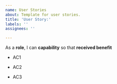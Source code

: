 ```yaml
---
name: User Stories
about: Template for user stories.
title: 'User Story:'
labels: ''
assignees: ''

---
```


As a **role**, I can **capability** so that **received benefit**

- AC1 

- AC2

- AC3
